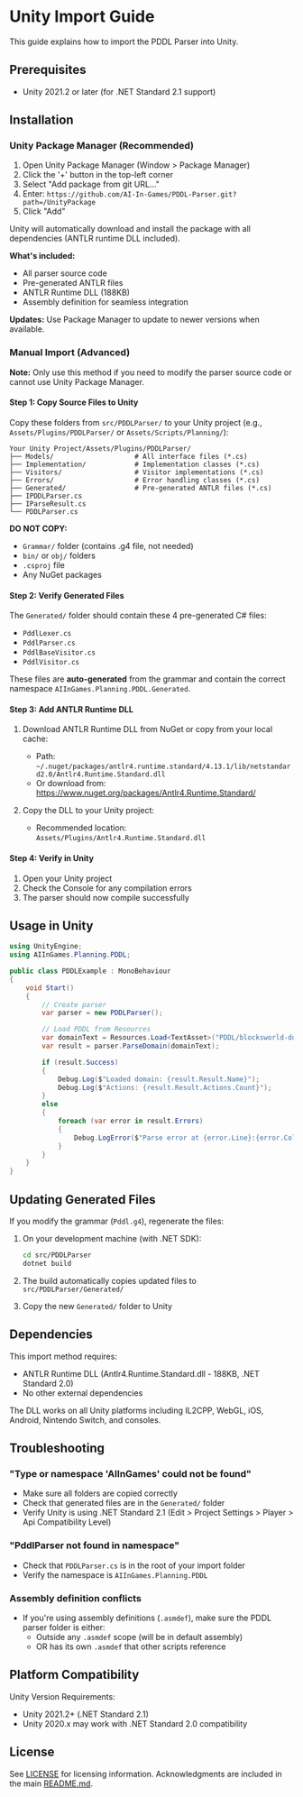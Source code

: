 # Unity Import Guide

This guide explains how to import the PDDL Parser into Unity.

## Prerequisites

- Unity 2021.2 or later (for .NET Standard 2.1 support)

## Installation

### Unity Package Manager (Recommended)

1. Open Unity Package Manager (Window > Package Manager)
2. Click the '+' button in the top-left corner
3. Select "Add package from git URL..."
4. Enter: `https://github.com/AI-In-Games/PDDL-Parser.git?path=/UnityPackage`
5. Click "Add"

Unity will automatically download and install the package with all dependencies (ANTLR runtime DLL included).

**What's included:**
- All parser source code
- Pre-generated ANTLR files
- ANTLR Runtime DLL (188KB)
- Assembly definition for seamless integration

**Updates:** Use Package Manager to update to newer versions when available.

### Manual Import (Advanced)

**Note:** Only use this method if you need to modify the parser source code or cannot use Unity Package Manager.

#### Step 1: Copy Source Files to Unity

Copy these folders from `src/PDDLParser/` to your Unity project (e.g., `Assets/Plugins/PDDLParser/` or `Assets/Scripts/Planning/`):

```
Your Unity Project/Assets/Plugins/PDDLParser/
├── Models/                    # All interface files (*.cs)
├── Implementation/            # Implementation classes (*.cs)
├── Visitors/                  # Visitor implementations (*.cs)
├── Errors/                    # Error handling classes (*.cs)
├── Generated/                 # Pre-generated ANTLR files (*.cs)
├── IPDDLParser.cs
├── IParseResult.cs
└── PDDLParser.cs
```

**DO NOT COPY:**
- `Grammar/` folder (contains .g4 file, not needed)
- `bin/` or `obj/` folders
- `.csproj` file
- Any NuGet packages

#### Step 2: Verify Generated Files

The `Generated/` folder should contain these 4 pre-generated C# files:
- `PddlLexer.cs`
- `PddlParser.cs`
- `PddlBaseVisitor.cs`
- `PddlVisitor.cs`

These files are **auto-generated** from the grammar and contain the correct namespace `AIInGames.Planning.PDDL.Generated`.

#### Step 3: Add ANTLR Runtime DLL

1. Download ANTLR Runtime DLL from NuGet or copy from your local cache:
   - Path: `~/.nuget/packages/antlr4.runtime.standard/4.13.1/lib/netstandard2.0/Antlr4.Runtime.Standard.dll`
   - Or download from: https://www.nuget.org/packages/Antlr4.Runtime.Standard/

2. Copy the DLL to your Unity project:
   - Recommended location: `Assets/Plugins/Antlr4.Runtime.Standard.dll`

#### Step 4: Verify in Unity

1. Open your Unity project
2. Check the Console for any compilation errors
3. The parser should now compile successfully

## Usage in Unity

```csharp
using UnityEngine;
using AIInGames.Planning.PDDL;

public class PDDLExample : MonoBehaviour
{
    void Start()
    {
        // Create parser
        var parser = new PDDLParser();

        // Load PDDL from Resources
        var domainText = Resources.Load<TextAsset>("PDDL/blocksworld-domain").text;
        var result = parser.ParseDomain(domainText);

        if (result.Success)
        {
            Debug.Log($"Loaded domain: {result.Result.Name}");
            Debug.Log($"Actions: {result.Result.Actions.Count}");
        }
        else
        {
            foreach (var error in result.Errors)
            {
                Debug.LogError($"Parse error at {error.Line}:{error.Column} - {error.Message}");
            }
        }
    }
}
```

## Updating Generated Files

If you modify the grammar (`Pddl.g4`), regenerate the files:

1. On your development machine (with .NET SDK):
   ```bash
   cd src/PDDLParser
   dotnet build
   ```

2. The build automatically copies updated files to `src/PDDLParser/Generated/`

3. Copy the new `Generated/` folder to Unity

## Dependencies

This import method requires:
- ANTLR Runtime DLL (Antlr4.Runtime.Standard.dll - 188KB, .NET Standard 2.0)
- No other external dependencies

The DLL works on all Unity platforms including IL2CPP, WebGL, iOS, Android, Nintendo Switch, and consoles.

## Troubleshooting

### "Type or namespace 'AIInGames' could not be found"
- Make sure all folders are copied correctly
- Check that generated files are in the `Generated/` folder
- Verify Unity is using .NET Standard 2.1 (Edit > Project Settings > Player > Api Compatibility Level)

### "PddlParser not found in namespace"
- Check that `PDDLParser.cs` is in the root of your import folder
- Verify the namespace is `AIInGames.Planning.PDDL`

### Assembly definition conflicts
- If you're using assembly definitions (`.asmdef`), make sure the PDDL parser folder is either:
  - Outside any `.asmdef` scope (will be in default assembly)
  - OR has its own `.asmdef` that other scripts reference

## Platform Compatibility

Unity Version Requirements:
- Unity 2021.2+ (.NET Standard 2.1)
- Unity 2020.x may work with .NET Standard 2.0 compatibility

## License

See [LICENSE](LICENSE) for licensing information. Acknowledgments are included in the main [README.md](README.md).

